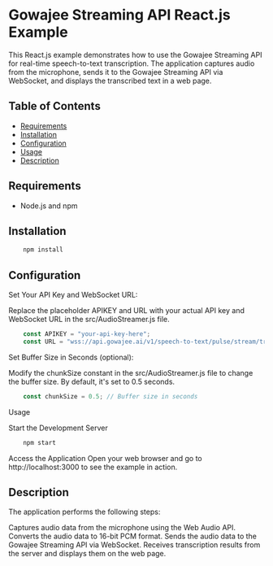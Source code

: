 # Gowajee Streaming API React.js Example

This React.js example demonstrates how to use the Gowajee Streaming API for real-time speech-to-text transcription. The application captures audio from the microphone, sends it to the Gowajee Streaming API via WebSocket, and displays the transcribed text in a web page.

## Table of Contents

- [Requirements](#requirements)
- [Installation](#installation)
- [Configuration](#configuration)
- [Usage](#usage)
- [Description](#description)

## Requirements

- Node.js and npm

## Installation
```bash
    npm install
```

## Configuration

Set Your API Key and WebSocket URL:

Replace the placeholder APIKEY and URL with your actual API key and WebSocket URL in the src/AudioStreamer.js file.

```js
    const APIKEY = "your-api-key-here";
    const URL = "wss://api.gowajee.ai/v1/speech-to-text/pulse/stream/transcribe";
```

Set Buffer Size in Seconds (optional):

Modify the chunkSize constant in the src/AudioStreamer.js file to change the buffer size. By default, it's set to 0.5 seconds.

```js
    const chunkSize = 0.5; // Buffer size in seconds
```

Usage

Start the Development Server

```bash
    npm start
```

Access the Application
Open your web browser and go to http://localhost:3000 to see the example in action.

## Description

The application performs the following steps:

Captures audio data from the microphone using the Web Audio API.
Converts the audio data to 16-bit PCM format.
Sends the audio data to the Gowajee Streaming API via WebSocket.
Receives transcription results from the server and displays them on the web page.